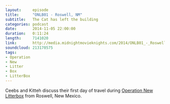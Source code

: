 ```yaml
---
layout:     episode
title:      "ONLB01 - Roswell, NM"
subtitle:   The Cat has left the building
categories: podcast
date:       2014-11-05 22:00:00
duration:   0:11:24
length:     7141020
link:       http://media.midnightmovieknights.com/2014/ONLB01_-_Roswell_NM.m4a
soundcloud: 213170575
tags:
- Operation
- New
- Litter
- Box
- LitterBox
---
```

Ceebs and Kitteh discuss their first day of travel during [Operation New Litterbox](https://twitter.com/hashtag/OperationNewLitterBox) from Roswell, New Mexico.